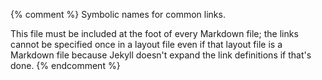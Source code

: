 {% comment %}
Symbolic names for common links.

This file must be included at the foot of every Markdown file; the
links cannot be specified once in a layout file even if that layout
file is a Markdown file because Jekyll doesn't expand the link
definitions if that's done.
{% endcomment %}

[bootstrap]: https://getbootstrap.com/

[covenant]: https://www.contributor-covenant.org

[express]: https://expressjs.org/

[t3-process]: http://teachtogether.tech/en/process/

[node-download]: https://nodejs.org/en/download/

[parcel]: https://parceljs.org/

[runkit]: https://runkit.com/

[spolsky-unicode]: https://www.joelonsoftware.com/2003/10/08/the-absolute-minimum-every-software-developer-absolutely-positively-must-know-about-unicode-and-character-sets-no-excuses/
[swc]: http://software-carpentry.org/

[vega-lite]: http://vega.github.io/

[w3schools]: https://www.w3schools.com/
[webpack]: https://webpack.js.org/
[winston]: https://github.com/winstonjs/winston
